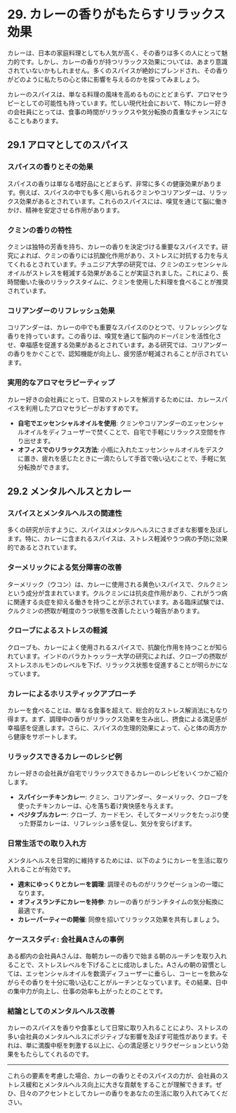 # 29. カレーの香りがもたらすリラックス効果

カレーは、日本の家庭料理としても人気が高く、その香りは多くの人にとって魅力的です。しかし、カレーの香りが持つリラックス効果については、あまり意識されていないかもしれません。多くのスパイスが絶妙にブレンドされ、その香りがどのように私たちの心と体に影響を与えるのかを探ってみましょう。

カレーのスパイスは、単なる料理の風味を高めるものにとどまらず、アロマセラピーとしての可能性も持っています。忙しい現代社会において、特にカレー好きの会社員にとっては、食事の時間がリラックスや気分転換の貴重なチャンスになることもあります。

## 29.1 アロマとしてのスパイス

### スパイスの香りとその効果

スパイスの香りは単なる嗜好品にとどまらず、非常に多くの健康効果があります。例えば、スパイスの中でも多く用いられるクミンやコリアンダーは、リラックス効果があるとされています。これらのスパイスには、嗅覚を通じて脳に働きかけ、精神を安定させる作用があります。

### クミンの香りの特性

クミンは独特の芳香を持ち、カレーの香りを決定づける重要なスパイスです。研究によれば、クミンの香りには抗酸化作用があり、ストレスに対抗する力を与えてくれるとされています。チュニジア大学の研究では、クミンのエッセンシャルオイルがストレスを軽減する効果があることが実証されました。これにより、長時間働いた後のリラックスタイムに、クミンを使用した料理を食べることが推奨されています。

### コリアンダーのリフレッシュ効果

コリアンダーは、カレーの中でも重要なスパイスのひとつで、リフレッシングな香りを持っています。この香りは、嗅覚を通じて脳内のドーパミンを活性化させ、幸福感を促進する効果があるとされています。ある研究では、コリアンダーの香りをかぐことで、認知機能が向上し、疲労感が軽減されることが示されています。

### 実用的なアロマセラピーティップ

カレー好きの会社員にとって、日常のストレスを解消するためには、カレースパイスを利用したアロマセラピーがおすすめです。

- **自宅でエッセンシャルオイルを使用**: クミンやコリアンダーのエッセンシャルオイルをディフューザーで焚くことで、自宅で手軽にリラックス空間を作り出せます。
- **オフィスでのリラックス方法**: 小瓶に入れたエッセンシャルオイルをデスクに置き、疲れを感じたときに一滴たらして手首で吸い込むことで、手軽に気分転換ができます。

## 29.2 メンタルヘルスとカレー

### スパイスとメンタルヘルスの関連性

多くの研究が示すように、スパイスはメンタルヘルスにさまざまな影響を及ぼします。特に、カレーに含まれるスパイスは、ストレス軽減やうつ病の予防に効果的であるとされています。

### ターメリックによる気分障害の改善

ターメリック（ウコン）は、カレーに使用される黄色いスパイスで、クルクミンという成分が含まれています。クルクミンには抗炎症作用があり、これがうつ病に関連する炎症を抑える働きを持つことが示されています。ある臨床試験では、クルクミンの摂取が軽度のうつ状態を改善したという報告があります。

### クローブによるストレスの軽減

クローブも、カレーによく使用されるスパイスで、抗酸化作用を持つことが知られています。インドのバラカトゥッラー大学の研究によれば、クローブの摂取がストレスホルモンのレベルを下げ、リラックス状態を促進することが明らかになっています。

### カレーによるホリスティックアプローチ

カレーを食べることは、単なる食事を超えて、総合的なストレス解消法にもなり得ます。まず、調理中の香りがリラックス効果を生み出し、摂食による満足感が幸福感を促進します。さらに、スパイスの生理的効果によって、心と体の両方から健康をサポートします。

### リラックスできるカレーのレシピ例

カレー好きの会社員が自宅でリラックスできるカレーのレシピをいくつかご紹介します。

- **スパイシーチキンカレー**: クミン、コリアンダー、ターメリック、クローブを使ったチキンカレーは、心を落ち着け爽快感を与えます。
- **ベジタブルカレー**: クローブ、カードモン、そしてターメリックをたっぷり使った野菜カレーは、リフレッシュ感を促し、気分を安らげます。

### 日常生活での取り入れ方

メンタルヘルスを日常的に維持するためには、以下のようにカレーを生活に取り入れることが有効です。

- **週末にゆっくりとカレーを調理**: 調理そのものがリラクゼーションの一環になります。
- **オフィスランチにカレーを持参**: カレーの香りがランチタイムの気分転換に最適です。
- **カレーパーティーの開催**: 同僚を招いてリラックス効果を共有しましょう。

### ケーススタディ: 会社員Aさんの事例

ある都内の会社員Aさんは、毎朝カレーの香りで始まる朝のルーチンを取り入れることで、ストレスレベルを下げることに成功しました。Aさんの朝の習慣としては、エッセンシャルオイルを数滴ディフューザーに垂らし、コーヒーを飲みながらその香りを十分に吸い込むことがルーチンとなっています。その結果、日中の集中力が向上し、仕事の効率も上がったとのことです。

### 結論としてのメンタルヘルス改善

カレーのスパイスを香りや食事として日常に取り入れることにより、ストレスの多い会社員のメンタルヘルスにポジティブな影響を及ぼす可能性があります。それは、単に満腹中枢を刺激する以上に、心の満足感とリラクゼーションという効果をもたらしてくれるのです。

---

これらの要素を考慮した場合、カレーの香りとそのスパイスの力が、会社員のストレス緩和とメンタルヘルス向上に大きな貢献をすることが理解できます。ぜひ、日々のアクセントとしてカレーの香りをあなたの生活に取り入れてみてください。<!--END_SECTION-->